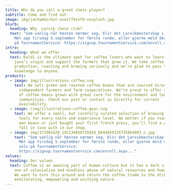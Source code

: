 ```yaml
---
title: Who do you call a great chess player?
subtitle: Come and find out
image: img/jachymmichal-ovwilf8znf8-unsplash.jpg
blurb:
  heading: Why  Larvik chess club?
  text: "Som vanlig når høsten nærmer seg, blir det Larvikmesterskap i langsjakk.
    Møt opp tirsdag 5.september for første runde, eller gjerne meld dere på selv
    på TournamentService: https://signup.tournamentservice.com/enroll.aspx..."
intro:
  heading: What we offer
  text: Kaldi is the ultimate spot for coffee lovers who want to learn about their
    java’s origin and support the farmers that grew it. We take coffee
    production, roasting and brewing seriously and we’re glad to pass that
    knowledge to anyone.
products:
  - image: img/illustrations-coffee.svg
    text: We sell green and roasted coffee beans that are sourced directly from
      independent farmers and farm cooperatives. We’re proud to offer a variety
      of coffee beans grown with great care for the environment and local
      communities. Check our post or contact us directly for current
      availability.
  - image: /img/illustrations-coffee-gear.svg
    text: We offer a small, but carefully curated selection of brewing gear and
      tools for every taste and experience level. No matter if you roast your
      own beans or just bought your first french press, you’ll find a gadget to
      fall in love with in our shop.
  - image: img/372901628_292134056735010_6844059325735854983_n.jpg
    text: "Som vanlig når høsten nærmer seg, blir det Larvikmesterskap i langsjakk.
      Møt opp tirsdag 5.september for første runde, eller gjerne meld dere på
      selv på TournamentService:
      https://signup.tournamentservice.com/enroll.aspx..."
values:
  heading: Our values
  text: Coffee is an amazing part of human culture but it has a dark side too –
    one of colonialism and mindless abuse of natural resources and human lives.
    We want to turn this around and return the coffee trade to the drink’s
    exhilarating, empowering and unifying nature.
---
```

